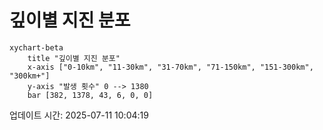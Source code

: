 # 깊이별 지진 분포

```mermaid
xychart-beta
    title "깊이별 지진 분포"
    x-axis ["0-10km", "11-30km", "31-70km", "71-150km", "151-300km", "300km+"]
    y-axis "발생 횟수" 0 --> 1380
    bar [382, 1378, 43, 6, 0, 0]
```

업데이트 시간: 2025-07-11 10:04:19
